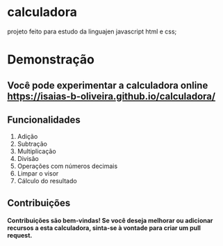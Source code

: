 # calculadora
projeto feito para estudo da linguajen javascript html e css;
 
# Demonstração
## Você pode experimentar a calculadora online  https://isaias-b-oliveira.github.io/calculadora/

## Funcionalidades
1. Adição
2. Subtração
3. Multiplicação
4. Divisão
5. Operações com números decimais
6. Limpar o visor
7. Cálculo do resultado

## Contribuições
#### Contribuições são bem-vindas! Se você deseja melhorar ou adicionar recursos a esta calculadora, sinta-se à vontade para criar um pull request.
